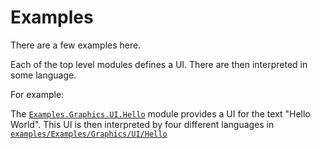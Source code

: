 # Examples

There are a few examples here.

Each of the top level modules defines a UI.
There are then interpreted in some language.

For example:

The [`Examples.Graphics.UI.Hello`](/blob/master/examples/Examples/Graphics/UI/Hello.purs) module provides a UI for the text "Hello World".
This UI is then interpreted by four different languages in [`examples/Examples/Graphics/UI/Hello`](/blob/master/examples/Examples/Graphics/UI/Hello)
